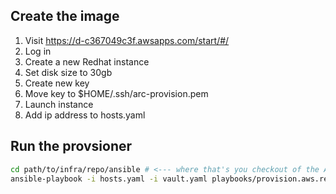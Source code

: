 
## Create the image

1. Visit https://d-c367049c3f.awsapps.com/start/#/
2. Log in
3. Create a new Redhat instance
4. Set disk size to 30gb
5. Create new key
6. Move key to $HOME/.ssh/arc-provision.pem
7. Launch instance
8. Add ip address to hosts.yaml

## Run the provsioner

```bash
cd path/to/infra/repo/ansible # <--- where that's you checkout of the ARCInfra repo
ansible-playbook -i hosts.yaml -i vault.yaml playbooks/provision.aws.redhat.playbook.yaml -l arcprovision --key-file ~/.ssh/arc-provision.pem --ask-vault-pass
```